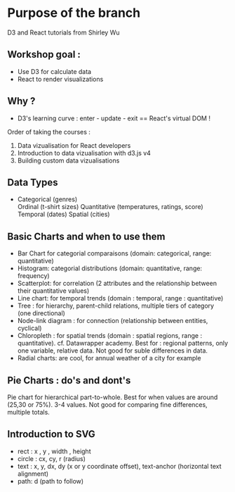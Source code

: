 # Purpose of the branch 

D3 and React tutorials from Shirley Wu

## Workshop goal : 
- Use D3 for calculate data 
- React to render visualizations 


## Why ? 
- D3's learning curve : enter - update - exit == React's virtual DOM ! 

Order of taking the courses : 
1) Data vizualisation for React developers 
2) Introduction to data vizualisation with d3.js v4 
3) Building custom data vizualisations 


## Data Types 

- Categorical (genres)  
Ordinal (t-shirt sizes)
Quantitative (temperatures, ratings, score)
Temporal (dates)
Spatial (cities)

## Basic Charts and when to use them 

- Bar Chart for categorial comparaisons (domain: categorical, range: quantitative)
- Histogram: categorial distributions (domain: quantitative, range: frequency)
- Scatterplot: for correlation (2 attributes and the relationship between their quantitative values)
- Line chart: for temporal trends (domain : temporal, range : quantitative)
- Tree : for hierarchy, parent-child relations, multiple tiers of category (one directional)
- Node-link diagram : for connection (relationship between entities, cyclical)
- Chloropleth : for spatial trends (domain : spatial regions, range : quantitative). cf. Datawrapper academy. Best for : regional patterns, only one variable, relative data. Not good for suble differences in data. 
- Radial charts: are cool, for annual weather of a city for example

## Pie Charts : do's and dont's 

Pie chart for hierarchical part-to-whole.
Best for when values are around (25,30 or 75%).
3-4 values. 
Not good for comparing fine differences, multiple totals. 

## Introduction to SVG 

- rect : x , y , width , height 
- circle : cx, cy, r (radius)
- text : x, y, dx, dy (x or y coordinate offset), text-anchor (horizontal text alignment)
- path: d (path to follow)




